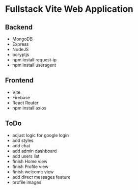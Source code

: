 # Fullstack Vite Web Application

## Backend

- MongoDB
- Express
- NodeJS
- bcryptjs
- npm install request-ip
- npm install useragent

## Frontend

- Vite
- Firebase
- React Router
- npm install axios

## ToDo

- adjust logic for google login
- add styles
- add chat
- add admin dashboard
- add users list
- finish Home view
- finish Profile view
- finish welcome view
- add direct messages feature
- profile images
